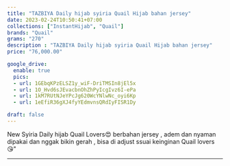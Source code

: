 ```yaml
---
title: "TAZBIYA Daily hijab syiria Quail Hijab bahan jersey"
date: 2023-02-24T10:50:41+07:00
collections: ["InstantHijab", "Quail"]
brands: "Quail"
grams: "270"
description : "TAZBIYA Daily hijab syiria Quail Hijab bahan jersey"
price: "76,000.00"

google_drive:
  enable: true
  pics:
  - url: 1GEbqKPzELSZ1y_wiF-DriTMSIn8jEl5x
  - url: 1O_Hvd6sJEvacbnOhZhPyIcgIvz6I-ePa
  - url: 1kM7RUtNJeYPcJg620WcYNlwNc_oyi6Kp
  - url: 1eEfiR36gXJ4fyYEdmvnsQRdIyFISR1Dy

draft: false
---
```


New Syiria Daily hijab Quail Lovers😍 berbahan jersey , adem dan  nyaman dipakai dan nggak bikin gerah , bisa di adjust ssuai keinginan Quail lovers 😘"

----    
 
